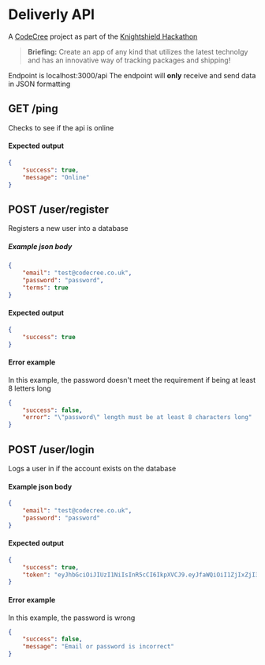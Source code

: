 # Deliverly API
A [CodeCree](https://www.codecree.co.uk) project as part of the [Knightshield Hackathon](https://knightshieldservice.github.io/knightshieldhackathon.github.io/)

> **Briefing:** Create an app of any kind that utilizes the latest technolgy and has an innovative way of tracking packages and shipping!

Endpoint is localhost:3000/api
The endpoint will **only** receive and send data in JSON formatting

## GET /ping
Checks to see if the api is online
#### Expected output
```json
{
    "success": true,
    "message": "Online"
}
```

## POST /user/register
Registers a new user into a database
##### Example json body
```json
{
    "email": "test@codecree.co.uk",
    "password": "password",
    "terms": true
}
```

#### Expected output
```json
{
    "success": true
}
```

#### Error example
In this example, the password doesn't meet the requirement if being at least 8 letters long
```json
{
    "success": false,
    "error": "\"password\" length must be at least 8 characters long"
}
```

## POST /user/login
Logs a user in if the account exists on the database
#### Example json body
```json
{
    "email": "test@codecree.co.uk",
    "password": "password"
}
```

#### Expected output
```json
{
    "success": true,
    "token": "eyJhbGciOiJIUzI1NiIsInR5cCI6IkpXVCJ9.eyJfaWQiOiI1ZjIxZjI3Yjk5MWU0NjUwOTQwZWFiMDkiLCJpYXQiOjE1OTYwNjIxNjJ9.t9C17-Sf_fIgNGy_PtlcHxRuqOPpaGbj8YJGKfCs-Pc"
}
```

#### Error example
In this example, the password is wrong
```json
{
    "success": false,
    "message": "Email or password is incorrect"
}
```

